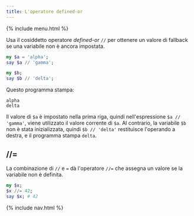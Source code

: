```yaml
---
title: L'operatore defined-or
---
```


{% include menu.html %}

Usa il cosiddetto operatore _defined-or_ `//` per ottenere un valore di fallback se una variabile non è ancora impostata.

```raku
my $a = 'alpha';
say $a // 'gamma';

my $b;
say $b // 'delta';
```

Questo programma stampa:

```
alpha
delta
```

Il valore di `$a` è impostato nella prima riga, quindi nell'espressione `$a // 'gamma'`, viene utilizzato il valore corrente di `$a`. Al contrario, la variabile `$b` non è stata inizializzata, quindi `$b // 'delta'` restituisce l'operando a destra, e il programma stampa `delta`.

## //=

La combinazione di `//` e `=` dà l'operatore `//=` che assegna un valore se la variabile non è definita.

```raku
my $x;
$x //= 42;
say $x; # 42
```

{% include nav.html %}